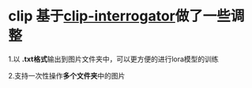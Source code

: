 # clip 基于[clip-interrogator](https://github.com/pharmapsychotic/clip-interrogator)做了一些调整<br>

1.以 **.txt格式**输出到图片文件夹中，可以更方便的进行lora模型的训练<br>

2.支持一次性操作**多个文件夹**中的图片<br>
